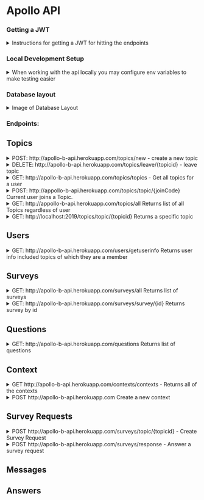 # Apollo API

### Getting a JWT

<details>

<summary>Instructions for getting a JWT for hitting the endpoints</summary>

once you have signed in through okta on the [client]("https://github.com/Lambda-School-Labs/Labs26-Apollo-FE-TeamB") do
```JS
let tokenObj = JSON.parse(localStorage.getItem("okta-token-storage"));
```
![Client Dev Console](./screenshots/img_1.PNG)
```JS
tokenObj.accessToken.value
```
![Another Dev Console](./screenshots/img_2.PNG)

Ok so now that you have copied that idtoken property head over to postman, and in the auth tab select barer token and paste in the token.

![Postman](./screenshots/img_3.PNG)

</details>

### Local Development Setup

<details>

<summary>When working with the api locally you may configure env variables to make testing easier</summary>

![Env Vars](./screenshots/img_4.PNG)

</details>




### Database layout

<details>
<summary> Image of Database Layout </summary>

![Image of Database Layout](db.png)
</details>

### Endpoints:

## Topics

<details>

<summary>POST: http://apollo-b-api.herokuapp.com/topics/new - create a new topic</summary>

Creates a Topic with the current user as the owner.

Expected body
```JSON
{
    "title": "My New Topic",
    "frequency": "WEEKLY",
    "defaultsurvey": {
        "questions": [
                    {
                        "body": "Do you have any blockers?",
                        "type": "TEXT",
                        "leader": true
                    },
                    {
                        "body": "What is the teams priority?",
                        "type": "TEXT",
                        "leader": true
                    },
                    {
                        "body": "How is your weekend?",
                        "type": "TEXT",
                        "leader": false
                    }
        ]
    }
}

```

Response

```JSON
{
    "topicid": 62,
    "title": "My New Topic",
    "owner": {
        "userid": 10,
        "username": "llama001@maildrop.cc"
    },
    "frequency": "WEEKLY",
    "defaultsurvey": {
        "surveyid": 63,
        "questions": [
            {
                "questionId": 64,
                "body": "Do you have any blockers?",
                "type": "TEXT",
                "leader": true
            },
            {
                "questionId": 65,
                "body": "What is the teams priority?",
                "type": "TEXT",
                "leader": true
            },
            {
                "questionId": 66,
                "body": "How is your weekend?",
                "type": "TEXT",
                "leader": false
            }
        ]
    },
    "joincode": "QkJlKGwYM",
    "surveysrequests": [],
    "users": []
}
```
</details>

<details>

<summary>DELETE: http://apollo-b-api.herokuapp.com/topics/leave/{topicid} - leave topic</summary>

User leaves topic.

</details>

<details>

<summary>GET: http://apollo-b-api.herokuapp.com/topics/topics - Get all topics for a user</summary>

Returns all topics that a user is connected to, either as an owner or as a member

GET Endpoint

```JSON
[
    {
        "topicid": 37,
        "title": "Topic 2",
        "owner": {
            "userid": 4,
            "username": "admin"
        },
        "frequency": "MONDAY",
        "defaultsurvey": {
            "surveyid": 36,
            "questions": []
        },
        "joincode": "lRQlkNGkg",
        "surveysrequests": [
            {
                "surveyid": 46,
                "questions": [
                    {
                        "questionId": 56,
                        "body": "Leader Question 1",
                        "type": "TEXT",
                        "leader": true
                    },
                    {
                        "questionId": 58,
                        "body": "Leader Question 2",
                        "type": "TEXT",
                        "leader": true
                    },
                    {
                        "questionId": 59,
                        "body": "Member Question 1",
                        "type": "TEXT",
                        "leader": false
                    }
                ]
            },
            {
                "surveyid": 57,
                "questions": []
            }
        ],
        "users": [
            {
                "user": {
                    "userid": 5,
                    "username": "cinnamon"
                }
            },
            {
                "user": {
                    "userid": 10,
                    "username": "llama001@maildrop.cc"
                }
            }
        ]
    },
    {
        "topicid": 62,
        "title": "My New Topic",
        "owner": {
            "userid": 10,
            "username": "llama001@maildrop.cc"
        },
        "frequency": "WEEKLY",
        "defaultsurvey": {
            "surveyid": 63,
            "questions": [
                {
                    "questionId": 64,
                    "body": "Do you have any blockers?",
                    "type": "TEXT",
                    "leader": true
                },
                {
                    "questionId": 65,
                    "body": "What is the teams priority?",
                    "type": "TEXT",
                    "leader": true
                },
                {
                    "questionId": 66,
                    "body": "How is your weekend?",
                    "type": "TEXT",
                    "leader": false
                }
            ]
        },
        "joincode": "QkJlKGwYM",
        "surveysrequests": [
            {
                "surveyid": 63,
                "questions": [
                    {
                        "questionId": 64,
                        "body": "Do you have any blockers?",
                        "type": "TEXT",
                        "leader": true
                    },
                    {
                        "questionId": 65,
                        "body": "What is the teams priority?",
                        "type": "TEXT",
                        "leader": true
                    },
                    {
                        "questionId": 66,
                        "body": "How is your weekend?",
                        "type": "TEXT",
                        "leader": false
                    }
                ]
            }
        ],
        "users": []
    }
]
```

</details>

<details>

<summary>POST: http://appollo-b-api.herokuapp.com/topics/topic/{joinCode} Current user joins a Topic.</summary>

Example: http://appollo-b-api.herokuapp.com/topics/topic/lRQlkNGkg

Returns 200 Success message

</details>

<details>
<summary>GET: http://appollo-b-api.herokuapp.com/topics/all Returns list of all Topics regardless of user</summary>

N/A

</details>

<details>
<summary>GET: http://localhost:2019/topics/topic/{topicid} Returns a specific topic</summary>

Example : http://appollo-b-api.herokuapp.com/topics/topic/37

</details>

## Users

<details>

<summary>GET: http://apollo-b-api.herokuapp.com/users/getuserinfo Returns user info included topics of which they are a member</summary>

Example:

```JSON
{
    "userid": 10,
    "username": "llama001@maildrop.cc",
    "ownedtopics": [
        {
            "topicid": 62,
            "title": "My New Topic",
            "frequency": "WEEKLY",
            "defaultsurvey": {
                "surveyid": 63,
                "questions": [
                    {
                        "questionId": 64,
                        "body": "Do you have any blockers?",
                        "type": "TEXT",
                        "leader": true
                    },
                    {
                        "questionId": 65,
                        "body": "What is the teams priority?",
                        "type": "TEXT",
                        "leader": true
                    },
                    {
                        "questionId": 66,
                        "body": "How is your weekend?",
                        "type": "TEXT",
                        "leader": false
                    }
                ]
            },
            "joincode": "QkJlKGwYM",
            "surveysrequests": [
                {
                    "surveyid": 63,
                    "questions": [
                        {
                            "questionId": 64,
                            "body": "Do you have any blockers?",
                            "type": "TEXT",
                            "leader": true
                        },
                        {
                            "questionId": 65,
                            "body": "What is the teams priority?",
                            "type": "TEXT",
                            "leader": true
                        },
                        {
                            "questionId": 66,
                            "body": "How is your weekend?",
                            "type": "TEXT",
                            "leader": false
                        }
                    ]
                }
            ]
        }
    ],
    "topics": [
        {
            "topic": {
                "topicid": 37,
                "title": "Topic 2",
                "owner": {
                    "userid": 4,
                    "username": "admin"
                },
                "frequency": "MONDAY",
                "defaultsurvey": {
                    "surveyid": 36,
                    "questions": []
                },
                "joincode": "lRQlkNGkg",
                "surveysrequests": [
                    {
                        "surveyid": 46,
                        "questions": [
                            {
                                "questionId": 56,
                                "body": "Leader Question 1",
                                "type": "TEXT",
                                "leader": true
                            },
                            {
                                "questionId": 58,
                                "body": "Leader Question 2",
                                "type": "TEXT",
                                "leader": true
                            },
                            {
                                "questionId": 59,
                                "body": "Member Question 1",
                                "type": "TEXT",
                                "leader": false
                            }
                        ]
                    },
                    {
                        "surveyid": 57,
                        "questions": []
                    }
                ]
            }
        }
    ]
}

```

</details>



## Surveys
<details>

<summary>GET: http://apollo-b-api.herokuapp.com/surveys/all Returns list of surveys</summary>

```JSON
[
    {
        "surveyid": 36,
        "topic": null,
        "defaulttopic": [
            {
                "topicId": 37,
                "title": "Topic 2",
                "owner": {
                    "userid": 4,
                    "username": "admin"
                },
                "frequency": "MONDAY",
                "joincode": "46mZD66zk"
            }
        ],
        "questions": [],
        "responded": false,
        "surveyId": 36
    },
    {
        "surveyid": 38,
        "topic": null,
        "defaulttopic": [
            {
                "topicId": 39,
                "title": "Topic 3",
                "owner": {
                    "userid": 5,
                    "username": "cinnamon"
                },
                "frequency": "WEEKLY",
                "joincode": "08qZy889N"
            }
        ],
        "questions": [],
        "responded": false,
        "surveyId": 38
    },
    {
        "surveyid": 40,
        "topic": null,
        "defaulttopic": [
            {
                "topicId": 41,
                "title": "Topic 4",
                "owner": {
                    "userid": 5,
                    "username": "cinnamon"
                },
                "frequency": "WEEKLY",
                "joincode": "oZRz9ZZOL"
            }
        ],
        "questions": [],
        "responded": false,
        "surveyId": 40
    },
    {
        "surveyid": 42,
        "topic": null,
        "defaulttopic": [
            {
                "topicId": 43,
                "title": "Topic 5",
                "owner": {
                    "userid": 5,
                    "username": "cinnamon"
                },
                "frequency": "MONTHLY",
                "joincode": "r2ZDN22YL"
            }
        ],
        "questions": [],
        "responded": false,
        "surveyId": 42
    },
    {
        "surveyid": 44,
        "topic": null,
        "defaulttopic": [
            {
                "topicId": 45,
                "title": "Topic 6",
                "owner": {
                    "userid": 5,
                    "username": "cinnamon"
                },
                "frequency": "MONTHLY",
                "joincode": "x6qMN66lP"
            }
        ],
        "questions": [],
        "responded": false,
        "surveyId": 44
    },
    {
        "surveyid": 46,
        "topic": {
            "topicId": 37,
            "title": "Topic 2",
            "frequency": "MONDAY",
            "defaultsurvey": {
                "surveyid": 36,
                "questions": [],
                "responded": false,
                "surveyId": 36
            },
            "joincode": "46mZD66zk"
        },
        "defaulttopic": [],
        "questions": [
            {
                "body": "Leader Question 1",
                "type": "TEXT",
                "answers": [],
                "questionId": 57,
                "leader": true
            },
            {
                "body": "Leader Question 2",
                "type": "TEXT",
                "answers": [],
                "questionId": 58,
                "leader": true
            },
            {
                "body": "Member Question 1",
                "type": "TEXT",
                "answers": [],
                "questionId": 59,
                "leader": false
            }
        ],
        "responded": false,
        "surveyId": 46
    },
    {
        "surveyid": 47,
        "topic": {
            "topicId": 39,
            "title": "Topic 3",
            "frequency": "WEEKLY",
            "defaultsurvey": {
                "surveyid": 38,
                "questions": [],
                "responded": false,
                "surveyId": 38
            },
            "joincode": "08qZy889N"
        },
        "defaulttopic": [],
        "questions": [
            {
                "body": "Member Question 2",
                "type": "TEXT",
                "answers": [],
                "questionId": 60,
                "leader": false
            },
            {
                "body": "Member Question 3",
                "type": "TEXT",
                "answers": [],
                "questionId": 61,
                "leader": false
            }
        ],
        "responded": false,
        "surveyId": 47
    },
    {
        "surveyid": 48,
        "topic": {
            "topicId": 41,
            "title": "Topic 4",
            "frequency": "WEEKLY",
            "defaultsurvey": {
                "surveyid": 40,
                "questions": [],
                "responded": false,
                "surveyId": 40
            },
            "joincode": "oZRz9ZZOL"
        },
        "defaulttopic": [],
        "questions": [],
        "responded": false,
        "surveyId": 48
    },
    {
        "surveyid": 49,
        "topic": {
            "topicId": 43,
            "title": "Topic 5",
            "frequency": "MONTHLY",
            "defaultsurvey": {
                "surveyid": 42,
                "questions": [],
                "responded": false,
                "surveyId": 42
            },
            "joincode": "r2ZDN22YL"
        },
        "defaulttopic": [],
        "questions": [],
        "responded": false,
        "surveyId": 49
    },
    {
        "surveyid": 50,
        "topic": {
            "topicId": 45,
            "title": "Topic 6",
            "frequency": "MONTHLY",
            "defaultsurvey": {
                "surveyid": 44,
                "questions": [],
                "responded": false,
                "surveyId": 44
            },
            "joincode": "x6qMN66lP"
        },
        "defaulttopic": [],
        "questions": [],
        "responded": false,
        "surveyId": 50
    },
    {
        "surveyid": 52,
        "topic": {
            "topicId": 37,
            "title": "Topic 2",
            "frequency": "MONDAY",
            "defaultsurvey": {
                "surveyid": 36,
                "questions": [],
                "responded": false,
                "surveyId": 36
            },
            "joincode": "46mZD66zk"
        },
        "defaulttopic": [],
        "questions": [],
        "responded": false,
        "surveyId": 52
    }
]
```

</details>

<details>

<summary>GET: http://apollo-b-api.herokuapp.com/surveys/survey/{id} Returns survey by id</summary>

```JSON
{
    "surveyid": 48,
    "topic": {
        "topicId": 41,
        "title": "Topic 4",
        "frequency": "WEEKLY",
        "defaultsurvey": {
            "surveyid": 40,
            "questions": [],
            "responded": false,
            "surveyId": 40
        },
        "joincode": "oZRz9ZZOL"
    },
    "defaulttopic": [],
    "questions": [],
    "responded": false,
    "surveyId": 48
}
```

</details>

## Questions
<details>

<summary>GET: http://apollo-b-api.herokuapp.com/questions Returns list of questions</summary>

```JSON
[
    {
        "questionId": 51,
        "body": "Leader Question 1",
        "type": "TEXT",
        "survey": {
            "surveyid": 41,
            "topic": {
                "topicid": 35,
                "title": "Topic 1",
                "frequency": "MONDAY"
            }
        },
        "leader": true
    },
    {
        "questionId": 52,
        "body": "Leader Question 2",
        "type": "TEXT",
        "survey": {
            "surveyid": 41,
            "topic": {
                "topicid": 35,
                "title": "Topic 1",
                "frequency": "MONDAY"
            }
        },
        "leader": true
    },
    {
        "questionId": 53,
        "body": "Member Question 1",
        "type": "TEXT",
        "survey": {
            "surveyid": 41,
            "topic": {
                "topicid": 35,
                "title": "Topic 1",
                "frequency": "MONDAY"
            }
        },
        "leader": false
    },
    {
        "questionId": 54,
        "body": "Member Question 2",
        "type": "TEXT",
        "survey": {
            "surveyid": 42,
            "topic": {
                "topicid": 35,
                "title": "Topic 1",
                "frequency": "MONDAY"
            }
        },
        "leader": false
    },
    {
        "questionId": 55,
        "body": "Member Question 3",
        "type": "TEXT",
        "survey": {
            "surveyid": 42,
            "topic": {
                "topicid": 35,
                "title": "Topic 1",
                "frequency": "MONDAY"
            }
        },
        "leader": false
    }
]

```

</details>

## Context

<details>
<summary> GET http://apollo-b-api.herokuapp.com/contexts/contexts - Returns all of the contexts</summary>

Extra details here

```JSON
[
    {
        "description": "product leadership",
        "survey": {
            "questions": [
                {
                    "body": "Leader Question 1",
                    "type": "TEXT",
                    "answers": [],
                    "questionId": 56,
                    "leader": true
                },
                {
                    "body": "Leader Question 2",
                    "type": "TEXT",
                    "answers": [],
                    "questionId": 58,
                    "leader": true
                },
                {
                    "body": "Member Question 1",
                    "type": "TEXT",
                    "answers": [],
                    "questionId": 59,
                    "leader": false
                }
            ],
            "surveyId": 46
        },
        "contextId": 51
    },
    {...},
    {...}
]
```

</details>

<details>
<summary>POST http://apollo-b-api.herokuapp.com Create a new context </summary>

Expected JSON in the body of the post


```JSON
{
    "description": "Super Duper Cool leadership v 9",
    "survey": {
        "questions": [
            {
                "body": "What is the highest priority for the current sprint",
                "type": "TEXT",
                "leader": true
            },
            {
                "body": "What is my availability for the current sprint?",
                "type": "TEXT",
                "leader": true
            },
            {
                "body": "Do you have any blockers?",
                "type": "TEXT",
                "leader": false
            },
            {
                "body": "Will you be working remote?",
                "type": "TEXT",
                "leader": false
            }
        ]
    }
}

```

</details>

## Survey Requests

<details>
<summary> POST  http://apollo-b-api.herokuapp.com/surveys/topic/{topicid} - Create Survey Request</summary>
Example - http://apollo-b-api.herokuapp.com/surveys/topic/37 - (this endpoint won't work in this patch because the owner is username 'admin' with userid of 4)
To test locally or with the api - I recommend logging in as a test user and creating a topic, then using the topic id to create a survey request
If you try to make this request not being the owner of the topic you will get this error message - ("Current user not authorized to make this request")

This is the format of data we are expecting to receive

```JSON
[
    {
        "body": "Do you have any blockers?",
        "type": "TEXT",
        "leader": true,
        "answer" : "LEADER ANSWER HERE"
    },
    {
        "body": "What is the teams priority?",
        "type": "TEXT",
        "leader": true,
        "answer" : "LEADER ANSWER HERE"
    },
    {
        "body": "How is your weekend?",
        "type": "TEXT",
        "leader": false
    }
]

```

This is a successful response

```JSON
{
    "topic": {
        "topicId": 37,
        "title": "Topic 2",
        "joincode": "qQRBovxGD"
    },
    "questions": [
        {
            "body": "Do you have any blockers?",
            "type": "TEXT",
            "answers": [
                {
                    "body": "LEADER ANSWER HERE",
                    "answerId": 64
                }
            ],
            "questionId": 63,
            "leader": true
        },
        {
            "body": "What is the teams priority?",
            "type": "TEXT",
            "answers": [
                {
                    "body": "LEADER ANSWER HERE",
                    "answerId": 66
                }
            ],
            "questionId": 65,
            "leader": true
        },
        {
            "body": "How is your weekend?",
            "type": "TEXT",
            "answers": [],
            "questionId": 67,
            "leader": false
        }
    ],
    "surveyId": 62
}
```

</details>

<details>
<summary>  POST http://apollo-b-api.herokuapp.com/surveys/response - Answer a survey request </summary>


```JSON
[
    {
        "questionid" : 12,
        "body" : "stuff"
    },
    {
       "questionid" : 13,
       "body" : "more stuff"
    }
]

```

</details>

## Messages

## Answers

